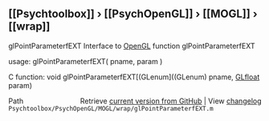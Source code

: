 ## [[Psychtoolbox]] &#8250; [[PsychOpenGL]] &#8250; [[MOGL]] &#8250; [[wrap]]

glPointParameterfEXT  Interface to [OpenGL](OpenGL) function glPointParameterfEXT  
  
usage:  glPointParameterfEXT( pname, param )  
  
C function:  void glPointParameterfEXT[(GLenum]((GLenum) pname, [GLfloat](GLfloat) param)  




<div class="code_header" style="text-align:right;">
  <span style="float:left;">Path&nbsp;&nbsp;</span> <span class="counter">Retrieve <a href=
  "https://raw.github.com/Psychtoolbox-3/Psychtoolbox-3/beta/Psychtoolbox/PsychOpenGL/MOGL/wrap/glPointParameterfEXT.m">current version from GitHub</a> | View <a href=
  "https://github.com/Psychtoolbox-3/Psychtoolbox-3/commits/beta/Psychtoolbox/PsychOpenGL/MOGL/wrap/glPointParameterfEXT.m">changelog</a></span>
</div>
<div class="code">
  <code>Psychtoolbox/PsychOpenGL/MOGL/wrap/glPointParameterfEXT.m</code>
</div>

